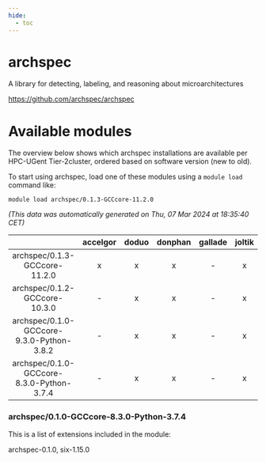 ```yaml
---
hide:
  - toc
---
```


archspec
========


A library for detecting, labeling, and reasoning about microarchitectures

https://github.com/archspec/archspec
# Available modules


The overview below shows which archspec installations are available per HPC-UGent Tier-2cluster, ordered based on software version (new to old).

To start using archspec, load one of these modules using a `module load` command like:

```shell
module load archspec/0.1.3-GCCcore-11.2.0
```

*(This data was automatically generated on Thu, 07 Mar 2024 at 18:35:40 CET)*  

| |accelgor|doduo|donphan|gallade|joltik|skitty|
| :---: | :---: | :---: | :---: | :---: | :---: | :---: |
|archspec/0.1.3-GCCcore-11.2.0|x|x|x|-|x|x|
|archspec/0.1.2-GCCcore-10.3.0|-|x|x|-|x|x|
|archspec/0.1.0-GCCcore-9.3.0-Python-3.8.2|-|x|x|-|x|x|
|archspec/0.1.0-GCCcore-8.3.0-Python-3.7.4|-|x|x|-|x|x|


### archspec/0.1.0-GCCcore-8.3.0-Python-3.7.4

This is a list of extensions included in the module:

archspec-0.1.0, six-1.15.0